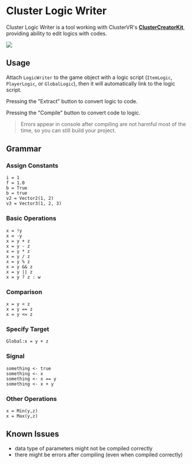 # Cluster Logic Writer
Cluster Logic Writer is a tool working with ClusterVR's **[ ClusterCreatorKit](https://github.com/ClusterVR/ClusterCreatorKit)**, providing ability to edit logics with codes.

![](https://raw.githubusercontent.com/wiki/jd3main/ClusterLogicWriter/example.png)

## Usage

Attach `LogicWriter` to the game object with a logic script (`ItemLogic`, `PlayerLogic`, or `GlobalLogic`), then it will automatically link to the logic script.

Pressing the "Extract" button to convert logic to code.

Pressing the "Compile" button to convert code to logic.

> Errors appear in console after compiling are not harmful most of the time, so you can still build your project.



## Grammar

### Assign Constants

```
i = 1
f = 1.0
b = True
b = true
v2 = Vector2(1, 2)
v3 = Vector3(1, 2, 3)
```

### Basic Operations

```
x = !y
x = -y
x = y + z
x = y - z
x = y * z
x = y / z
x = y % z
x = y && z
x = y || z
x = y ? z : w
```

### Comparison 

```
x = y < z
x = y == z
x = y <= z
```

### Specify Target

```
Global:x = y + z
```

### Signal

```
something <- true
something <- x
something <- x == y
something <- x + y
```

### Other Operations

```
x = Min(y,z)
x = Max(y,z)
```



## Known Issues

* data type of parameters might not be compiled correctly
* there might be errors after compiling (even when compiled correctly)

